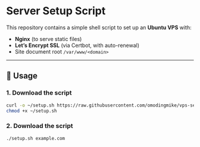 # Server Setup Script

This repository contains a simple shell script to set up an **Ubuntu VPS** with:

- **Nginx** (to serve static files)
- **Let’s Encrypt SSL** (via Certbot, with auto-renewal)
- Site document root `/var/www/<domain>`

---

## 🚀 Usage

### 1. Download the script
```bash
curl -o ~/setup.sh https://raw.githubusercontent.com/omodingmike/vps-setup-static-files/main/setup.sh
chmod +x ~/setup.sh
```

### 2. Download the script
```bash
./setup.sh example.com
```
